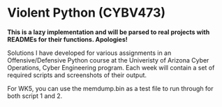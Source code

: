 # Violent Python (CYBV473)
**This is a lazy implementation and will be parsed to real projects with READMEs for their functions. Apologies!**

Solutions I have developed for various assignments in an Offensive/Defensive Python course at the Univeristy of Arizona Cyber Operations, Cyber Engineering program.
Each week will contain a set of required scripts and screenshots of their output.

For WK5, you can use the memdump.bin as a test file to run through for both script 1 and 2.
